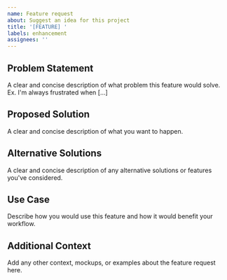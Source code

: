 ```yaml
---
name: Feature request
about: Suggest an idea for this project
title: '[FEATURE] '
labels: enhancement
assignees: ''
---
```


## Problem Statement
A clear and concise description of what problem this feature would solve.
Ex. I'm always frustrated when [...]

## Proposed Solution
A clear and concise description of what you want to happen.

## Alternative Solutions
A clear and concise description of any alternative solutions or features you've considered.

## Use Case
Describe how you would use this feature and how it would benefit your workflow.

## Additional Context
Add any other context, mockups, or examples about the feature request here.